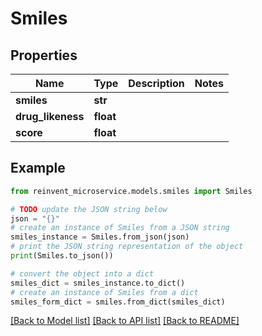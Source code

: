 # Smiles


## Properties

Name | Type | Description | Notes
------------ | ------------- | ------------- | -------------
**smiles** | **str** |  | 
**drug_likeness** | **float** |  | 
**score** | **float** |  | 

## Example

```python
from reinvent_microservice.models.smiles import Smiles

# TODO update the JSON string below
json = "{}"
# create an instance of Smiles from a JSON string
smiles_instance = Smiles.from_json(json)
# print the JSON string representation of the object
print(Smiles.to_json())

# convert the object into a dict
smiles_dict = smiles_instance.to_dict()
# create an instance of Smiles from a dict
smiles_form_dict = smiles.from_dict(smiles_dict)
```
[[Back to Model list]](../README.md#documentation-for-models) [[Back to API list]](../README.md#documentation-for-api-endpoints) [[Back to README]](../README.md)


